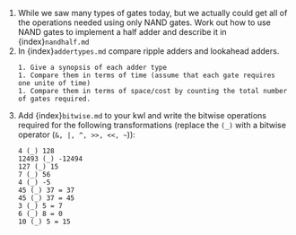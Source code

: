 1. While we saw many types of gates today, but we actually could get all of the operations needed using only NAND gates. Work out how to use NAND gates to implement a half adder and describe it in {index}`nandhalf.md`
2. In {index}`addertypes.md` compare ripple adders and lookahead adders.
    ```
    1. Give a synopsis of each adder type
    1. Compare them in terms of time (assume that each gate requires one unite of time)
    1. Compare them in terms of space/cost by counting the total number of gates required.
    ```
3. Add {index}`bitwise.md` to your kwl and write the bitwise operations required for the following transformations (replace the `(_)` with a bitwise operator (`&, |, ^, >>, <<, ~`)):
    ```
    4 (_) 128
    12493 (_) -12494
    127 (_) 15
    7 (_) 56
    4 (_) -5
    45 (_) 37 = 37
    45 (_) 37 = 45
    3 (_) 5 = 7
    6 (_) 8 = 0
    10 (_) 5 = 15
    ```